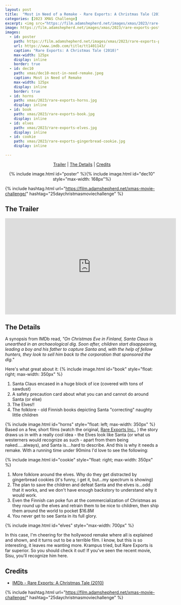 ```yaml
---
layout: post
title:  "Most in Need of a Remake - Rare Exports: A Christmas Tale (2010)"
categories: [2023 XMAS Challenge]
excerpt: <img src="https://film.adamshepherd.net/images/xmas/2023/rare-exports-poster.jpg" height="125px"/>
image: https://film.adamshepherd.net/images/xmas/2023/rare-exports-poster.jpg
images:
  - id: poster
    path: https://film.adamshepherd.net/images/xmas/2023/rare-exports-poster.jpg
    url: https://www.imdb.com/title/tt1401143/
    caption: "Rare Exports: A Christmas Tale (2010)"
    max-width: 125px
    display: inline
    border: true
  - id: dec10
    path: xmas/dec10-most-in-need-remake.jpeg
    caption: Most in Need of Remake	
    max-width: 125px
    display: inline
    border: true
  - id: horns
    path: xmas/2023/rare-exports-horns.jpg
    display: inline
  - id: book
    path: xmas/2023/rare-exports-book.jpg
    display: inline
  - id: elves
    path: xmas/2023/rare-exports-elves.jpg
    display: inline
  - id: cookie
    path: xmas/2023/rare-exports-gingerbread-cookie.jpg
    display: inline
  
---
```


<div style="text-align: center">
  <p><a href="#the-trailer">Trailer</a> | <a href="#the-details">The Details</a> | <a href="#credits">Credits</a></p>
  <p>{% include image.html id="poster" %}{% include image.html id="dec10" style="max-width: 168px"%}</p>
</div>

{% include hashtag.html url="https://film.adamshepherd.net/xmas-movie-challenge/" hashtag="25daychristmasmoviechallenge" %}

## The Trailer 

<div style="text-align: center">
  <iframe width="560" height="315" src="https://www.youtube.com/embed/PwT3wtUCv9Y?si=nBN3JgHkdNslqjWL" title="YouTube video player" frameborder="0" allow="accelerometer; autoplay; clipboard-write; encrypted-media; gyroscope; picture-in-picture; web-share" allowfullscreen></iframe>
</div>

## The Details

A synopsis from IMDb read, _"On Christmas Eve in Finland, Santa Claus is unearthed in an archaeological dig. Soon after, children start disappearing, leading a boy and his father to capture Santa and, with the help of fellow hunters, they look to sell him back to the corporation that sponsored the dig."_

Here's what great about it:
{% include image.html id="book" style="float: right; max-width: 350px" %}

1. Santa Claus encased in a huge block of ice (covered with tons of sawdust) 
2. A safety precaution card about what you can and cannot do around Santa (or else)
3. The Elves!!
4. The folklore - old Finnish books depicting Santa "correcting" naughty little children


{% include image.html id="horns" style="float: left; max-width: 350px" %} Based on a few, short films (watch the original, [Rare Exports Inc.](https://www.shortoftheweek.com/2012/12/24/rare-exports-inc/), ) the story draws us in with a really cool idea - the Elves look like Santa (or what us westerners would recognize as such - apart from them being naked.....always), and Santa is....hard to describe. And this is why it needs a remake. With a running time under 90mins I'd love to see the following:

{% include image.html id="cookie" style="float: right; max-width: 350px" %}

1. More folklore around the elves. Why do they get distracted by gingerbread cookies (it's funny, i get it, but...my spectrum is showing)
2. The plan to save the children and defeat Santa and the elves is...odd that it works, and we don't have enough backstory to understand why it would work. 
3. Even the Finnish can poke fun at the commercialization of Christmas as they round up the elves and retrain them to be nice to children, then ship them around the world to pocket $16.8M
4. You never get to see Santa in its full glory.

{% include image.html id="elves" style="max-width: 700px" %}

In this case, I'm cheering for the hollywood remake where all is explained and shown, and it turns out to be a terrible film. I know, but this is so interesting, it leaves me wanting more. Krampus tried, but Rare Exports is far superior. 
So you should check it out! If you've seen the recent movie, Sisu, you'll recognize him here.

## Credits

* [IMDb - Rare Exports: A Christmas Tale (2010)](https://www.imdb.com/title/tt1401143/)


{% include hashtag.html url="https://film.adamshepherd.net/xmas-movie-challenge/" hashtag="25daychristmasmoviechallenge" %}

<p>&nbsp;</p>
